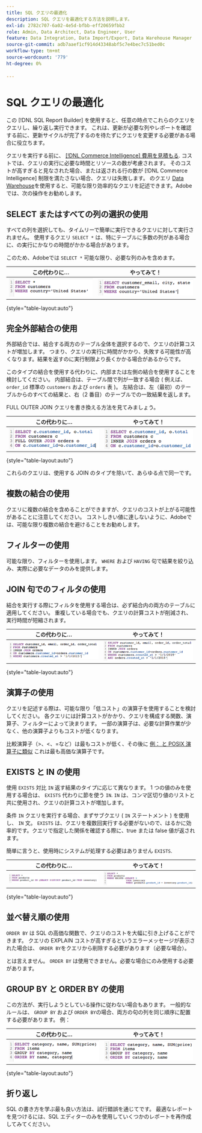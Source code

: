 ```yaml
---
title: SQL クエリの最適化
description: SQL クエリを最適化する方法を説明します。
exl-id: 2782c707-6a02-4e5d-bfbb-eff20659fbb2
role: Admin, Data Architect, Data Engineer, User
feature: Data Integration, Data Import/Export, Data Warehouse Manager
source-git-commit: adb7aaef1cf914d43348abf5c7e4bec7c51bed0c
workflow-type: tm+mt
source-wordcount: '779'
ht-degree: 0%

---
```


# SQL クエリの最適化

この [!DNL SQL Report Builder] を使用すると、任意の時点でこれらのクエリをクエリし、繰り返し実行できます。 これは、更新が必要な列やレポートを確認する前に、更新サイクルが完了するのを待たずにクエリを変更する必要がある場合に役立ちます。

クエリを実行する前に、 [[!DNL Commerce Intelligence] 費用を見積もる](https://experienceleague.adobe.com/docs/commerce-knowledge-base/kb/troubleshooting/miscellaneous/sql-queries-explain-cost-errors.html). コストでは、クエリの実行に必要な時間とリソースの数が考慮されます。 そのコストが高すぎると見なされた場合、または返される行の数が [!DNL Commerce Intelligence] 制限を満たさない場合、クエリは失敗します。 のクエリ [Data Warehouse](../data-analyst/data-warehouse-mgr/tour-dwm.md)を使用すると、可能な限り効率的なクエリを記述できます。Adobeでは、次の操作をお勧めします。

## SELECT またはすべての列の選択の使用

すべての列を選択しても、タイムリーで簡単に実行できるクエリに対して実行されません。 使用するクエリ `SELECT *` は、特にテーブルに多数の列がある場合に、の実行にかなりの時間がかかる場合があります。

このため、Adobeでは `SELECT *` 可能な限り、必要な列のみを含めます。

| **この代わりに…** | **やってみて！** |
|-----|-----|
| ![](../../mbi/assets/Select_all_1.png) | ![](../../mbi/assets/Select_all_2.png) |

{style="table-layout:auto"}

## 完全外部結合の使用

外部結合では、結合する両方のテーブル全体を選択するので、クエリの計算コストが増加します。 つまり、クエリの実行に時間がかかり、失敗する可能性が高くなります。結果を返すのに実行制限より長くかかる場合があるからです。

このタイプの結合を使用する代わりに、内部または左側の結合を使用することを検討してください。 内部結合は、テーブル間で列が一致する場合 ( 例えば、 `order_id` 標準の `customers` および `orders` 表 )。 左結合は、左（最初）のテーブルからのすべての結果と、右（2 番目）のテーブルでの一致結果を返します。

FULL OUTER JOIN クエリを書き換える方法を見てみましょう。

| **この代わりに…** | **やってみて！** |
|-----|-----|
| ![](../../mbi/assets/Full_Outer_Join_1.png) | ![](../../mbi/assets/Full_Outer_Join_2.png) |

{style="table-layout:auto"}

これらのクエリは、使用する JOIN のタイプを除いて、あらゆる点で同一です。

## 複数の結合の使用

クエリに複数の結合を含めることができますが、クエリのコストが上がる可能性があることに注意してください。 コストしきい値に達しないように、Adobeでは、可能な限り複数の結合を避けることをお勧めします。

## フィルターの使用

可能な限り、フィルターを使用します。 `WHERE` および `HAVING` 句で結果を絞り込み、実際に必要なデータのみを提供します。

## JOIN 句でのフィルタの使用

結合を実行する際にフィルタを使用する場合は、必ず結合内の両方のテーブルに適用してください。 重複している場合でも、クエリの計算コストが削減され、実行時間が短縮されます。

| **この代わりに…** | **やってみて！** |
|-----|-----|
| ![](../../mbi/assets/Join_filters_1.png) | ![](../../mbi/assets/Join_filters_2.png) |

{style="table-layout:auto"}

## 演算子の使用

クエリを記述する際は、可能な限り「低コスト」の演算子を使用することを検討してください。 各クエリには計算コストがかかり、クエリを構成する関数、演算子、フィルターによって決まります。 一部の演算子は、必要な計算作業が少なく、他の演算子よりもコストが低くなります。

比較演算子（>、&lt;、=など）は最もコストが低く、その後に [例： と POSIX 演算子に類似](https://www.postgresql.org/docs/9.5/functions-matching.html) これは最も高価な演算子です。

## EXISTS と IN の使用

使用 `EXISTS` 対比 `IN` 返す結果のタイプに応じて異なります。 1 つの値のみを使用する場合は、 `EXISTS` 代わりに節を使う `IN`. `IN` は、コンマ区切り値のリストと共に使用され、クエリの計算コストが増加します。

条件 `IN` クエリを実行する場合、まずサブクエリ ( `IN` ステートメント ) を使用し、 `IN` 文。 `EXISTS` は、クエリを複数回実行する必要がないので、はるかに効率的です。クエリで指定した関係を確認する際に、true または false 値が返されます。

簡単に言うと、使用時にシステムが処理する必要はありません `EXISTS`.

| **この代わりに…** | **やってみて！** |
|-----|-----|
| ![](../../mbi/assets/Exists_1.png) | ![](../../mbi/assets/Exists_2.png) |

{style="table-layout:auto"}

## 並べ替え順の使用

`ORDER BY` は SQL の高価な関数で、クエリのコストを大幅に引き上げることができます。 クエリの EXPLAIN コストが高すぎるというエラーメッセージが表示された場合は、 `ORDER BY`をクエリから削除する必要があります（必要な場合）。

とは言えません。 `ORDER BY` は使用できません。必要な場合にのみ使用する必要があります。

## GROUP BY と ORDER BY の使用

この方法が、実行しようとしている操作に従わない場合もあります。 一般的なルールは、 `GROUP BY` および `ORDER BY`の場合、両方の句の列を同じ順序に配置する必要があります。 例：

| **この代わりに…** | **やってみて！** |
|-----|-----|
| ![](../../mbi/assets/Group_by_2.png) | ![](../../mbi/assets/Group_by_1.png) |

{style="table-layout:auto"}

## 折り返し

SQL の書き方を学ぶ最も良い方法は、試行錯誤を通じてです。 最適なレポートを見つけるには、SQL エディターのみを使用していくつかのレポートを再作成してみてください。
